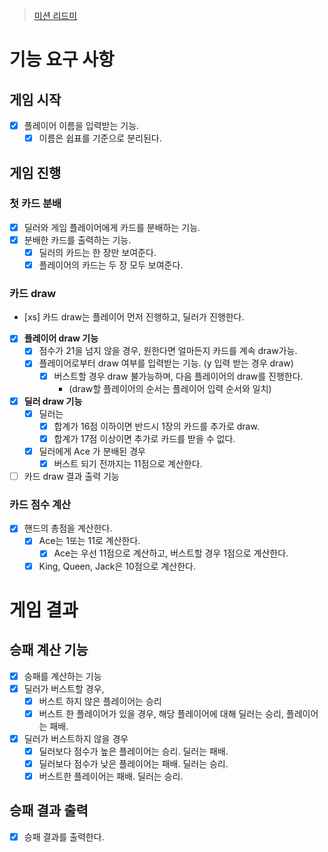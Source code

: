 > [미션 리드미](https://github.com/talmood/private-mission-README/tree/main/%EB%AF%B8%EC%85%98%204%20-%20%EB%B8%94%EB%9E%99%EC%9E%AD)

# 기능 요구 사항

## 게임 시작

 - [x] 플레이어 이름을 입력받는 기능.
   - [x] 이름은 쉽표를 기준으로 분리된다.

## 게임 진행

### 첫 카드 분배 

- [x] 딜러와 게임 플레이어에게 카드를 분배하는 기능.
- [x] 분배한 카드를 출력하는 기능.
  - [x] 딜러의 카드는 한 장만 보여준다.
  - [x] 플레이어의 카드는 두 장 모두 보여준다.

### 카드 draw 

- [xs] 카드 draw는 플레이어 먼저 진행하고, 딜러가 진행한다.
- [x] **플레이어 draw 기능**
  - [x] 점수가 21을 넘지 않을 경우, 원한다면 얼마든지 카드를 계속 draw가능.
  - [x] 플레이어로부터 draw 여부를 입력받는 기능. (y 입력 받는 경우 draw)
    - [x] 버스트할 경우 draw 불가능하며, 다음 플레이어의 draw를 진행한다.
      - (draw할 플레이어의 순서는 플레이어 입력 순서와 일치)
- [x] **딜러 draw 기능**
  - [x] 딜러는 
    - [x] 합계가 16점 이하이면 반드시 1장의 카드를 추가로 draw.
    - [x] 합계가 17점 이상이면 추가로 카드를 받을 수 없다.
  - [x] 딜러에게 Ace 가 분배된 경우
    - [x] 버스트 되기 전까지는 11점으로 계산한다.
- [ ] 카드 draw 결과 출력 기능

### 카드 점수 계산

- [x] 핸드의 총점을 계산한다.
  - [x] Ace는 1또는 11로 계산한다.
    - [x] Ace는 우선 11점으로 계산하고, 버스트할 경우 1점으로 계산한다.
  - [x] King, Queen, Jack은 10점으로 계산한다.

# 게임 결과

## 승패 계산 기능

- [x] 승패를 계산하는 기능
- [x] 딜러가 버스트할 경우,
  - [x] 버스트 하지 않은 플레이어는 승리
  - [x] 버스트 한 플레이어가 있을 경우, 해당 플레이어에 대해 딜러는 승리, 플레이어는 패배.
- [x] 딜러가 버스트하지 않을 경우
  - [x] 딜러보다 점수가 높은 플레이어는 승리. 딜러는 패배.
  - [x] 딜러보다 점수가 낮은 플레이어는 패배. 딜러는 승리.
  - [x] 버스트한 플레이어는 패배. 딜러는 승리.

## 승패 결과 출력

- [x] 승패 결과를 출력한다.
